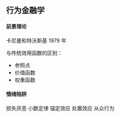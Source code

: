 ## 行为金融学

#### 前景理论

卡尼曼和特沃斯基 1979 年

与传统效用函数的区别：

* 参照点
* 价值函数
* 权重函数

#### 	情绪陷阱

损失厌恶
小数定律
锚定效应
处置效应
从众行为
